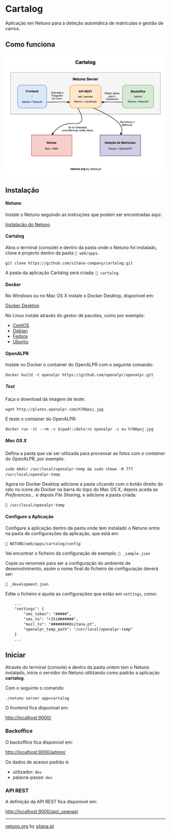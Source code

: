 # Cartalog

Aplicação em Netuno para a deteção automática de matrículas e gestão de carros.

## Como funciona

![alt text](https://raw.githubusercontent.com/sitana-company/cartalog/master/docs/Cartalog.png)

## Instalação

#### Netuno

Instale o Netuno seguindo as instruções que podem ser encontradas aqui:

[Instalação do Netuno](https://doc.netuno.org/docs/comece/instalacao/)

#### Cartalog

Abra o terminal (console) e dentro da pasta onde o Netuno foi instalado, clone e projecto dentro da pasta `📂 web/apps`.

`git clone https://github.com/sitana-company/cartalog.git`

A pasta da aplicação Cartalog será criada: `📂 cartalog`

#### Docker

No Windows ou no Mac OS X instale o Docker Desktop, disponível em:

[Docker Desktop](https://www.docker.com/products/docker-desktop)

No Linux instale através do gestor de pacotes, como por exemplo:

* [CentOS](https://docs.docker.com/install/linux/docker-ce/centos/)
* [Debian](https://docs.docker.com/install/linux/docker-ce/debian/)
* [Fedora](https://docs.docker.com/install/linux/docker-ce/fedora/)
* [Ubuntu](https://docs.docker.com/install/linux/docker-ce/ubuntu/)

#### OpenALPR

Instale no Docker o container do OpenALPR com o seguinte comando:

`docker build -t openalpr https://github.com/openalpr/openalpr.git`

##### Test

Faça o download da imagem de teste:

`wget http://plates.openalpr.com/h786poj.jpg`

E teste o container do OpenALPR:

`docker run -it --rm -v $(pwd):/data:ro openalpr -c eu h786poj.jpg`

##### Mac OS X

Defina a pasta que vai ser utilizada para processar as fotos com o container do OpenALPR, por exemplo:

`sudo mkdir /usr/local/openalpr-temp && sudo chown -R 777 /usr/local/openalpr-temp`

Agora no Docker Desktop adicione a pasta clicando com o botão direito do rato no icone do Docker na barra do topo do Mac OS X, depois aceda as _Preferences..._ e depois _File Sharing_, e adicione a pasta criada:

`📂 /usr/local/openalpr-temp`

#### Configure a Aplicação

Configure a aplicação dentro da pasta onde tem instalado o Netuno entre na pasta de configurações da aplicação, que está em:

`📂 NETUNO/web/apps/cartalog/config`

Vai encontrar o ficheiro da configuração de exemplo: `📂 _sample.json`

Copie ou renomeie para ser a configuração do ambiente de desenvolvimento, assim o nome final do ficheiro de configuração deverá ser:

`📂 _development.json`

Edite o ficheiro e ajuste as configurações que estão em `settings`, como:

```
    ...
    "settings": {
        "sms_token": "#####",
        "sms_to": "+351#######",
        "mail_to": "########@sitana.pt",
        "openalpr_temp_path": "/usr/local/openalpr-temp"
    }
    ...
```

## Iniciar

Através do terminal (console) e dentro da pasta ontem tem o Netuno instalado, inicie o servidor do Netuno utilizando como padrão a aplicação **cartalog**.

Com o seguinte o comando:

`./netuno server app=cartalog`

O frontend fica disponível em:

[http://localhost:9000/](http://localhost:9000/)

### Backoffice

O backoffice fica disponível em:

[http://localhost:9000/admin/](http://localhost:9000/admin/)

Os dados de acesso padrão é:

- utilizador: `dev`
- palavra-passe: `dev`

### API REST

A definição da API REST fica disponível em:

[http://localhost:9000/api/_openapi](http://localhost:9000/api/_openapi)

---

[netuno.org](https://www.netuno.org) by [sitana.pt](https://www.sitana.pt)
